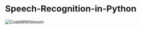# Speech-Recognition-in-Python

![CodeWithVenom](https://user-images.githubusercontent.com/101575355/221839263-581bd916-bf62-49dd-8cd8-11685a0e6b8d.png)
